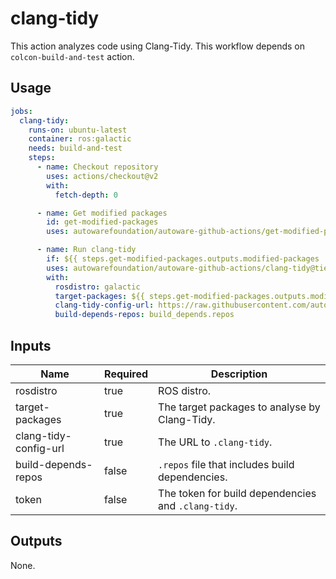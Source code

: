 # clang-tidy

This action analyzes code using Clang-Tidy.
This workflow depends on `colcon-build-and-test` action.

## Usage

```yaml
jobs:
  clang-tidy:
    runs-on: ubuntu-latest
    container: ros:galactic
    needs: build-and-test
    steps:
      - name: Checkout repository
        uses: actions/checkout@v2
        with:
          fetch-depth: 0

      - name: Get modified packages
        id: get-modified-packages
        uses: autowarefoundation/autoware-github-actions/get-modified-packages@tier4/proposal

      - name: Run clang-tidy
        if: ${{ steps.get-modified-packages.outputs.modified-packages != '' }}
        uses: autowarefoundation/autoware-github-actions/clang-tidy@tier4/proposal
        with:
          rosdistro: galactic
          target-packages: ${{ steps.get-modified-packages.outputs.modified-packages }}
          clang-tidy-config-url: https://raw.githubusercontent.com/autowarefoundation/autoware/tier4/proposal/.clang-tidy
          build-depends-repos: build_depends.repos
```

## Inputs

| Name                  | Required | Description                                         |
| --------------------- | -------- | --------------------------------------------------- |
| rosdistro             | true     | ROS distro.                                         |
| target-packages       | true     | The target packages to analyse by Clang-Tidy.       |
| clang-tidy-config-url | true     | The URL to `.clang-tidy`.                           |
| build-depends-repos   | false    | `.repos` file that includes build dependencies.     |
| token                 | false    | The token for build dependencies and `.clang-tidy`. |

## Outputs

None.
